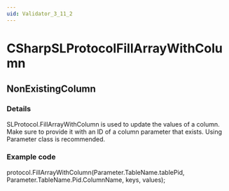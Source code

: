 ```yaml
---
uid: Validator_3_11_2
---
```


# CSharpSLProtocolFillArrayWithColumn

## NonExistingColumn

<!-- Description, Properties, ... sections are auto-generated. -->
<!-- REPLACE ME AUTO-GENERATION -->

### Details

SLProtocol.FillArrayWithColumn is used to update the values of a column.
Make sure to provide it with an ID of a column parameter that exists.
Using Parameter class is recommended.

### Example code

protocol.FillArrayWithColumn(Parameter.TableName.tablePid, Parameter.TableName.Pid.ColumnName, keys, values);
